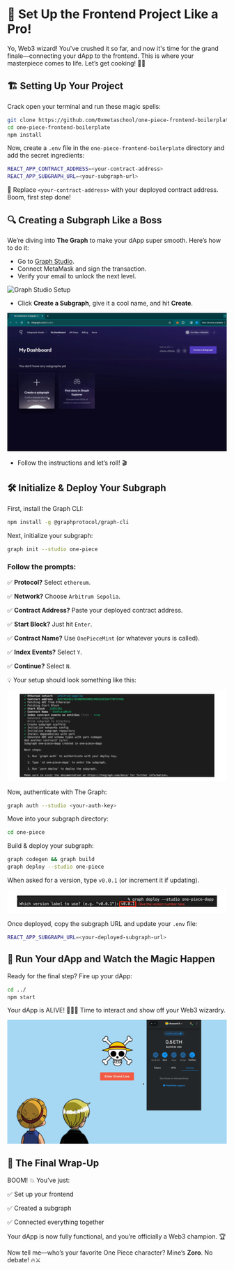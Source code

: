 # 🚀 Set Up the Frontend Project Like a Pro!

Yo, Web3 wizard! You've crushed it so far, and now it's time for the grand finale—connecting your dApp to the frontend. This is where your masterpiece comes to life. Let’s get cooking! 🍳🔥



## 🏗️ Setting Up Your Project

Crack open your terminal and run these magic spells:

```sh
git clone https://github.com/0xmetaschool/one-piece-frontend-boilerplate.git
cd one-piece-frontend-boilerplate
npm install
```

Now, create a `.env` file in the `one-piece-frontend-boilerplate` directory and add the secret ingredients:

```sh
REACT_APP_CONTRACT_ADDRESS=<your-contract-address>
REACT_APP_SUBGRAPH_URL=<your-subgraph-url>
```

🚀 Replace `<your-contract-address>` with your deployed contract address. Boom, first step done!



## 🔍 Creating a Subgraph Like a Boss

We’re diving into **The Graph** to make your dApp super smooth. Here’s how to do it:

- Go to [Graph Studio](https://thegraph.com/studio/).
- Connect MetaMask and sign the transaction.
- Verify your email to unlock the next level.

![Graph Studio Setup](https://github.com/0xmetaschool/Learning-Projects/blob/main/assests_for_all/one-piece-dapp/Set%20Up%20the%20Frontend%20Project/Screen_Recording_2024-03-11_at_5.07.02_PM.webp?raw=true)

- Click **Create a Subgraph**, give it a cool name, and hit **Create**.

![Subgraph Creation](https://github.com/0xmetaschool/Learning-Projects/blob/main/assests_for_all/one-piece-dapp/Set%20Up%20the%20Frontend%20Project/Screen_Recording_2024-03-11_at_5.08.25_PM.webp?raw=true)

- Follow the instructions and let’s roll! 🎬



## 🛠️ Initialize & Deploy Your Subgraph

First, install the Graph CLI:

```sh
npm install -g @graphprotocol/graph-cli
```

Next, initialize your subgraph:

```sh
graph init --studio one-piece
```

### Follow the prompts:

✅ **Protocol?** Select `ethereum`.

✅ **Network?** Choose `Arbitrum Sepolia`.

✅ **Contract Address?** Paste your deployed contract address.

✅ **Start Block?** Just hit `Enter`.

✅ **Contract Name?** Use `OnePieceMint` (or whatever yours is called).

✅ **Index Events?** Select `Y`.

✅ **Continue?** Select `N`.

💡 Your setup should look something like this:

![Graph CLI Init](https://github.com/0xmetaschool/Learning-Projects/blob/main/assests_for_all/one-piece-dapp/Set%20Up%20the%20Frontend%20Project/Frame_3560382.webp?raw=true)

Now, authenticate with The Graph:

```sh
graph auth --studio <your-auth-key>
```

Move into your subgraph directory:

```sh
cd one-piece
```

Build & deploy your subgraph:

```sh
graph codegen && graph build
graph deploy --studio one-piece
```

When asked for a version, type `v0.0.1` (or increment it if updating).

![Graph Deploy](https://github.com/0xmetaschool/Learning-Projects/blob/main/assests_for_all/one-piece-dapp/Set%20Up%20the%20Frontend%20Project/Frame_3560382_(1).webp?raw=true)

Once deployed, copy the subgraph URL and update your `.env` file:

```sh
REACT_APP_SUBGRAPH_URL=<your-deployed-subgraph-url>
```



## 🎉 Run Your dApp and Watch the Magic Happen

Ready for the final step? Fire up your dApp:

```sh
cd ../
npm start
```

Your dApp is ALIVE! 🧙‍♂️✨ Time to interact and show off your Web3 wizardry.

![Interact with dApp](https://github.com/0xmetaschool/Learning-Projects/blob/main/assests_for_all/one-piece-dapp/Set%20Up%20the%20Frontend%20Project/interact.webp?raw=true)



## 🎊 The Final Wrap-Up

BOOM! 💥 You’ve just:

✅ Set up your frontend

✅ Created a subgraph

✅ Connected everything together


Your dApp is now fully functional, and you’re officially a Web3 champion. 🏆

Now tell me—who’s your favorite One Piece character? Mine’s **Zoro**. No debate! 🔥⚔️
